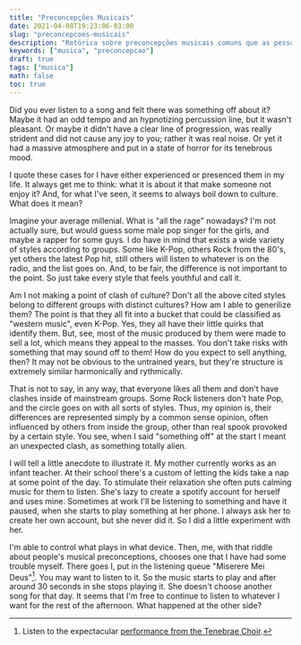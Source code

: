 ```yaml
---
title: "Preconcepções Musicais"
date: 2021-04-08T19:23:06-03:00
slug: "preconcepcoes-musicais"
description: "Retórica sobre preconcepções musicais comuns que as pessoas têm."
keywords: ["musica", "preconcepcao"]
draft: true
tags: ["musica"]
math: false
toc: true
---
```


Did you ever listen to a song and felt there was something off about it? Maybe
it had an odd tempo and an hypnotizing percussion line, but it wasn't pleasant.
Or maybe it didn't have a clear line of progression, was really strident and did
not cause any joy to you; rather it was real noise. Or yet it had a massive
atmosphere and put in a state of horror for its tenebrous mood.

I quote these cases for I have either experienced or presenced them in my life.
It always get me to think: what it is about it that make someone not enjoy it?
And, for what I've seen, it seems to always boil down to culture. What does it
mean?

Imagine your average millenial. What is "all the rage" nowadays? I'm not
actually sure, but would guess some male pop singer for the girls, and maybe
a rapper for some guys. I do have in mind that exists a wide variety of styles
according to groups. Some like K-Pop, others Rock from the 80's, yet others the
latest Pop hit, still others will listen to whatever is on the radio, and the
list goes on. And, to be fair, the difference is not important to the point. So
just take every style that feels youthful and call it.

Am I not making a point of clash of culture? Don't all the above cited styles
belong to different groups with distinct cultures? How am I able to generilize
them? The point is that they all fit into a bucket that could be classified as
"western music", even K-Pop. Yes, they all have their little quirks that
identify them. But, see, most of the music produced by them were made to sell a
lot, which means they appeal to the masses. You don't take risks with something
that may sound off to them! How do you expect to sell anything, then? It may not
be obvious to the untrained years, but they're structure is extremely similar
harmonically and rythmically.

That is not to say, in any way, that everyone likes all them and don't have
clashes inside of mainstream groups. Some Rock listeners don't hate Pop, and the
circle goes on with all sorts of styles. Thus, my opinion is, their differences
are represented simply by a common sense opinion, often influenced by others
from inside the group, other than real spook provoked by a certain style. You
see, when I said "something off" at the start I meant an unexpected clash, as
something totally alien.

I will tell a little anecdote to illustrate it. My mother currently works as an
infant teacher. At their school there's a custom of letting the kids take a nap
at some point of the day. To stimulate their relaxation she often puts calming
music for them to listen. She's lazy to create a spotify account for herself and
uses mine. Sometimes at work I'll be listening to something and have it paused,
when she starts to  play something at her phone. I always ask her to create her
own account, but she never did it. So I did a little experiment with her.

I'm able to control what plays in what device. Then, me, with that riddle about
people's musical preconceptions, chooses one that I have had some trouble
myself. There goes I, put in the listening queue "Miserere Mei Deus"[^1]. You
may want to listen to it. So the music starts to play and after around 30
seconds in she stops playing it. She doesn't choose another song for that day.
It seems that I'm free to continue to listen to whatever I want for the rest of
the afternoon. What happened at the other side?

[^1]: Listen to the expectacular [performance from the Tenebrae
  Choir](https://www.youtube.com/watch?v=H3v9unphfi0).

